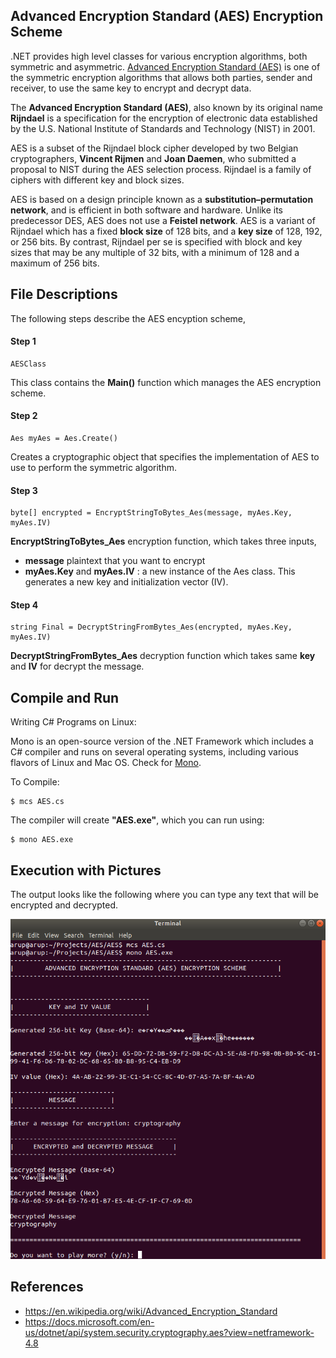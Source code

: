 ## Advanced Encryption Standard (AES) Encryption Scheme

.NET provides high level classes for various encryption algorithms, both symmetric and asymmetric. [Advanced Encryption Standard (AES)](https://en.wikipedia.org/wiki/Advanced_Encryption_Standard) is one of the symmetric encryption algorithms that allows both parties, sender and receiver, to use the same key to encrypt and decrypt data.

The **Advanced Encryption Standard (AES)**, also known by its original name **Rijndael** is a specification for the encryption of electronic data established by the U.S. National Institute of Standards and Technology (NIST) in 2001.

AES is a subset of the Rijndael block cipher  developed by two Belgian cryptographers, **Vincent Rijmen** and **Joan Daemen**, who submitted a proposal to NIST during the AES selection process. Rijndael is a family of ciphers with different key and block sizes.

AES is based on a design principle known as a **substitution–permutation network**, and is efficient in both software and hardware. Unlike its predecessor DES, AES does not use a **Feistel network**. AES is a variant of Rijndael which has a fixed **block size** of 128 bits, and a **key size** of 128, 192, or 256 bits. By contrast, Rijndael per se is specified with block and key sizes that may be any multiple of 32 bits, with a minimum of 128 and a maximum of 256 bits.


## File Descriptions

The following steps describe the AES encyption scheme,

#### Step 1

```
AESClass
```

This class contains the **Main()** function which manages the AES encryption scheme.

#### Step 2

```
Aes myAes = Aes.Create()
```

Creates a cryptographic object that specifies the implementation of AES to use to perform the symmetric algorithm.

#### Step 3

```
byte[] encrypted = EncryptStringToBytes_Aes(message, myAes.Key, myAes.IV)
```

**EncryptStringToBytes_Aes** encryption function, which takes three inputs,

  * **message** plaintext that you want to encrypt
  * **myAes.Key** and **myAes.IV** : a new instance of the Aes class. This generates a new key and initialization vector         (IV).
  
#### Step 4

```
string Final = DecryptStringFromBytes_Aes(encrypted, myAes.Key, myAes.IV)
```

**DecryptStringFromBytes_Aes** decryption function which takes same **key** and **IV** for decrypt the message.


## Compile and Run
  
  Writing C# Programs on Linux:
  
  Mono is an open-source version of the .NET Framework which includes a C# compiler and runs on several operating systems, including various flavors of Linux and Mac OS. Check for [Mono](https://www.mono-project.com/download/stable/).
  
  To Compile:
  
  ```
  $ mcs AES.cs
  ```
  
  The compiler will create **"AES.exe"**, which you can run using:
  
  ```
  $ mono AES.exe
  ```
  
  
  ## Execution with Pictures
  
  The output looks like the following where you can type any text that will be encrypted and decrypted.
  
  ![Compile-Run](https://github.com/arupmondal-cs/AES-Encryption/blob/master/Picture/compile-run.png)
  
  
  ## References
  
  * https://en.wikipedia.org/wiki/Advanced_Encryption_Standard
  * https://docs.microsoft.com/en-us/dotnet/api/system.security.cryptography.aes?view=netframework-4.8
